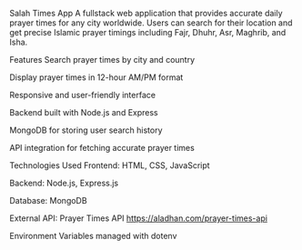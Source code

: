 Salah Times App
A fullstack web application that provides accurate daily prayer times for any city worldwide. Users can search for their location and get precise Islamic prayer timings including Fajr, Dhuhr, Asr, Maghrib, and Isha.

Features
Search prayer times by city and country

Display prayer times in 12-hour AM/PM format

Responsive and user-friendly interface

Backend built with Node.js and Express

MongoDB for storing user search history 

API integration for fetching accurate prayer times

Technologies Used
Frontend: HTML, CSS, JavaScript

Backend: Node.js, Express.js

Database: MongoDB 

External API: Prayer Times API https://aladhan.com/prayer-times-api

Environment Variables managed with dotenv
